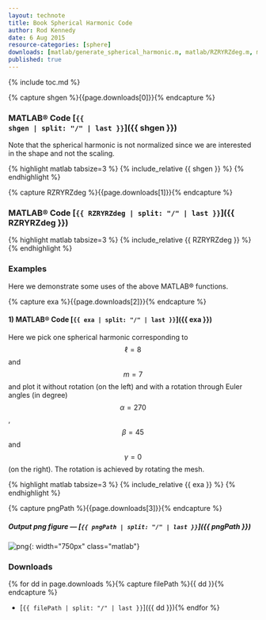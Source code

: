 ```yaml
---
layout: technote
title: Book Spherical Harmonic Code
author: Rod Kennedy
date: 6 Aug 2015
resource-categories: [sphere]
downloads: [matlab/generate_spherical_harmonic.m, matlab/RZRYRZdeg.m, matlab/shex_01.m, matlab/figures/shex_01.png]
published: true
---
```


{% include toc.md %}

{% capture shgen %}{{page.downloads[0]}}{% endcapture %}

### MATLAB&reg; Code [<code>{{ shgen | split: "/" | last }}</code>]({{ shgen }})

Note that the spherical harmonic is not normalized since we are interested in the shape and not the scaling.

{% highlight matlab tabsize=3 %}
{% include_relative {{ shgen }} %}
{% endhighlight %}

{% capture RZRYRZdeg %}{{page.downloads[1]}}{% endcapture %}

### MATLAB&reg; Code [<code>{{ RZRYRZdeg | split: "/" | last }}</code>]({{ RZRYRZdeg }})

{% highlight matlab tabsize=3 %}
{% include_relative {{ RZRYRZdeg }} %}
{% endhighlight %}

### Examples

Here we demonstrate some uses of the above MATLAB&reg; functions.

{% capture exa %}{{page.downloads[2]}}{% endcapture %}

#### 1) MATLAB&reg; Code [<code>{{ exa | split: "/" | last }}</code>]({{ exa }})

Here we pick one spherical harmonic corresponding to $$\ell=8$$ and $$m=7$$ and plot it without rotation (on the left) and with a rotation through Euler angles (in degree) $$\alpha=270$$, $$\beta=45$$ and $$\gamma=0$$ (on the right).  The rotation is achieved by rotating the mesh.

{% highlight matlab tabsize=3 %}
{% include_relative {{ exa }} %}
{% endhighlight %}

{% capture pngPath %}{{page.downloads[3]}}{% endcapture %}

##### Output png figure &mdash; [<code>{{ pngPath | split: "/" | last }}</code>]({{ pngPath }})

![png]({{pngPath}}){: width="750px" class="matlab"}

### Downloads

{% for dd in page.downloads %}{% capture filePath %}{{ dd }}{% endcapture %}
- [<code>{{ filePath | split: "/" | last }}</code>]({{ dd }}){% endfor %}
